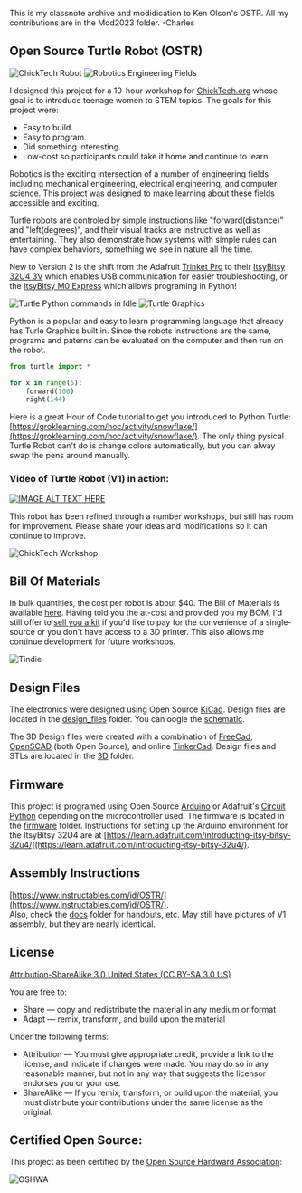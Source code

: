 This is my classnote archive and modidication to Ken Olson's OSTR.
All my contributions are in the Mod2023 folder.
-Charles

Open Source Turtle Robot (OSTR)
-------------------------------

![ChickTech Robot](V2/images/TurtleRobot.jpg) 
![Robotics Engineering Fields](V2/images/robotics.png) 

I designed this project for a 10-hour workshop for [ChickTech.org](http://www.chicktech.org) whose goal is to introduce teenage women to STEM topics. The goals for this project were:

- Easy to build.
- Easy to program.
- Did something interesting.
- Low-cost so participants could take it home and continue to learn.

Robotics is the exciting intersection of a number of engineering fields including mechanical engineering, electrical engineering, and computer science. This project was designed to make learning about these fields accessible and exciting.

Turtle robots are controled by simple instructions like "forward(distance)" and "left(degrees)", and their visual tracks are instructive as well as entertaining. They also demonstrate how systems with simple rules can have complex behaviors, something we see in nature all the time.

New to Version 2 is the shift from the Adafruit [Trinket Pro](https://www.adafruit.com/product/2010) to their [ItsyBitsy 32U4 3V](https://www.adafruit.com/product/3675) which enables USB communication for easier troubleshooting, or the [ItsyBitsy M0 Express](https://www.adafruit.com/product/3727) which allows programing in Python!

![Turtle Python commands in Idle](V2/images/python_idle.jpg) 
![Turtle Graphics](V2/images/python_turtle.jpg) 

Python is a popular and easy to learn programming language that already has Turle Graphics built in.  Since the robots instructions are the same, programs and paterns can be evaluated on the computer and then run on the robot. 
```python
from turtle import *

for x in range(5):
    forward(100)
    right(144)
```

Here is a great Hour of Code tutorial to get you introduced to Python Turtle: [https://groklearning.com/hoc/activity/snowflake/](https://groklearning.com/hoc/activity/snowflake/).  The only thing pysical Turtle Robot can't do is change colors automatically, but you can alway swap the pens around manually.


### Video of Turtle Robot (V1) in action:

[![IMAGE ALT TEXT HERE](https://img.youtube.com/vi/j0FpB0iv0v0/0.jpg)](https://www.youtube.com/watch?v=j0FpB0iv0v0)


This robot has been refined through a number workshops, but still has room for improvement.  Please share your ideas and modifications so it can continue to improve.

![ChickTech Workshop](V2/images/ChickTech.jpg) 


Bill Of Materials
-----------------
In bulk quantities, the cost per robot is about $40.  The Bill of Materials is available [here](/V2/BOM.md).
Having told you the at-cost and provided you my BOM, I'd still offer to [sell you a kit](https://www.tindie.com/products/MakersBox/open-source-turtle-robot-ostr/) if you'd like to pay for the convenience of a single-source or you don't have access to a 3D printer.  This also allows me continue development for future workshops.

![Tindie](V2/images/tindie.png)


Design Files
------------
The electronics were designed using Open Source [KiCad](http://kicad-pcb.org/). Design files are located in the [design_files](V2/design_files/) folder.  You can oogle the [schematic](V2/docs/Schematic.pdf).

The 3D Design files were created with a combination of [FreeCad](https://www.freecadweb.org/), [OpenSCAD](https://www.openscad.org/) (both Open Source), and online [TinkerCad](https://www.tinkercad.com/).  Design files and STLs are located in the [3D](V2/3D/) folder.

Firmware
--------
This project is programed using Open Source [Arduino](https://www.arduino.cc/) or Adafruit's [Circuit Python](https://learn.adafruit.com/welcome-to-circuitpython/what-is-circuitpython) depending on the microcontroller used. The firmware is located in the [firmware](V2/firmware/) folder.  Instructions for setting up the Arduino environment for the ItsyBitsy 32U4 are at [https://learn.adafruit.com/introducting-itsy-bitsy-32u4/](https://learn.adafruit.com/introducting-itsy-bitsy-32u4/).

Assembly Instructions
---------------------
[https://www.instructables.com/id/OSTR/](https://www.instructables.com/id/OSTR/).  
Also, check the [docs](V2/docs/) folder for handouts, etc.  May still have pictures of V1 assembly, but they are nearly identical.

License
-------
[Attribution-ShareAlike 3.0 United States (CC BY-SA 3.0 US)](https://creativecommons.org/licenses/by-sa/3.0/us/)

You are free to:

- Share — copy and redistribute the material in any medium or format
- Adapt — remix, transform, and build upon the material

Under the following terms:

- Attribution — You must give appropriate credit, provide a link to the license, and indicate if changes were made. You may do so in any reasonable manner, but not in any way that suggests the licensor endorses you or your use.
- ShareAlike — If you remix, transform, or build upon the material, you must distribute your contributions under the same license as the original.

Certified Open Source:
----------------------
This project as been certified by the [Open Source Hardward Association](https://certification.oshwa.org/):

![OSHWA](V2/images/OSHWA.png)
